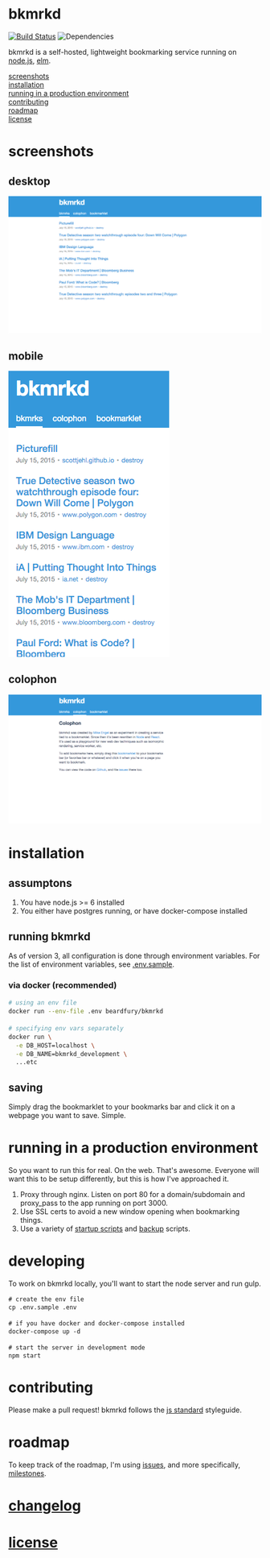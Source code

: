 # bkmrkd


[![Build Status](https://travis-ci.org/mike-engel/bkmrkd.svg?branch=redux-tests-43)](https://travis-ci.org/mike-engel/bkmrkd)
![Dependencies](https://david-dm.org/mike-engel/bkmrkd.svg)

bkmrkd is a self-hosted, lightweight bookmarking service running on [node.js](https://nodejs.org), [elm](https://elm-lang.org).

[screenshots](#screenshots)  
[installation](#installation)  
[running in a production environment](#running-in-a-production-environment)  
[contributing](#contributing)  
[roadmap]($roadmap)  
[license](LICENSE.md)

# screenshots
## desktop
![Home page](screenshots/desktop.png)

## mobile
![Mobile](screenshots/mobile.png)

## colophon
![Colophon](screenshots/colophon.png)

# installation

## assumptons

1. You have node.js >= 6 installed
2. You either have postgres running, or have docker-compose installed

## running bkmrkd

As of version 3, all configuration is done through environment variables. For the list of environment variables, see [.env.sample](.env.sample).

### via docker (recommended)

```sh
# using an env file
docker run --env-file .env beardfury/bkmrkd

# specifying env vars separately
docker run \
  -e DB_HOST=localhost \
  -e DB_NAME=bkmrkd_development \
  ...etc
```

## saving

Simply drag the bookmarklet to your bookmarks bar and click it on a webpage you want to save. Simple.

# running in a production environment
So you want to run this for real. On the web. That's awesome. Everyone will want this to be setup differently, but this is how I've approached it.

1. Proxy through nginx. Listen on port 80 for a domain/subdomain and proxy_pass to the app running on port 3000.
2. Use SSL certs to avoid a new window opening when bookmarking things.
3. Use a variety of [startup scripts](#running-bkmrkd) and [backup](http://rethinkdb.com/docs/backup/) scripts.

# developing

To work on bkmrkd locally, you'll want to start the node server and run gulp.

```shell
# create the env file
cp .env.sample .env

# if you have docker and docker-compose installed
docker-compose up -d

# start the server in development mode
npm start
```

# contributing

Please make a pull request! bkmrkd follows the [js standard](https://github.com/feross/standard) styleguide.

# roadmap

To keep track of the roadmap, I'm using [issues](https://github.com/mike-engel/bkmrkd/issues), and more specifically, [milestones](https://github.com/mike-engel/bkmrkd/milestones).

# [changelog](CHANGELOG.md)

# [license](LICENSE.md)
